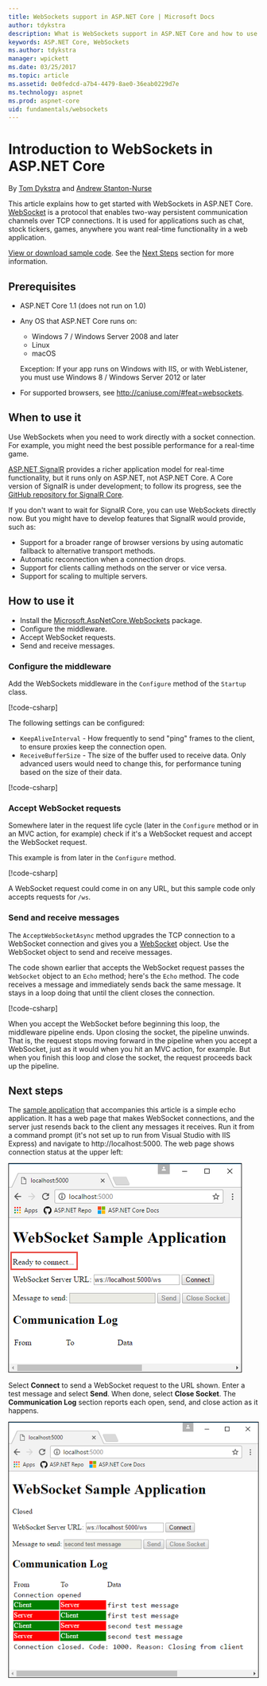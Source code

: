 ```yaml
---
title: WebSockets support in ASP.NET Core | Microsoft Docs
author: tdykstra
description: What is WebSockets support in ASP.NET Core and how to use it.
keywords: ASP.NET Core, WebSockets
ms.author: tdykstra
manager: wpickett
ms.date: 03/25/2017
ms.topic: article
ms.assetid: 0e0fedcd-a7b4-4479-8ae0-36eab0229d7e
ms.technology: aspnet
ms.prod: aspnet-core
uid: fundamentals/websockets
---
```


# Introduction to WebSockets in ASP.NET Core

By [Tom Dykstra](https://github.com/tdykstra) and [Andrew Stanton-Nurse](https://github.com/anurse)

This article explains how to get started with WebSockets in ASP.NET Core. [WebSocket](https://en.wikipedia.org/wiki/WebSocket) is a protocol that enables two-way persistent communication channels over TCP connections. It is used for applications such as chat, stock tickers, games, anywhere you want real-time functionality in a web application.

[View or download sample code](https://github.com/aspnet/Docs/tree/master/aspnetcore/fundamentals/websockets/sample). See the [Next Steps](#next-steps) section for more information.


## Prerequisites

* ASP.NET Core 1.1 (does not run on 1.0)
* Any OS that ASP.NET Core runs on:
  
  * Windows 7 / Windows Server 2008 and later
  * Linux
  * macOS

   Exception: If your app runs on Windows with IIS, or with WebListener, you must use Windows 8 / Windows Server 2012 or later

* For supported browsers, see http://caniuse.com/#feat=websockets.

## When to use it

Use WebSockets when you need to work directly with a socket connection. For example, you might need the best possible performance for a real-time game.

[ASP.NET SignalR](https://docs.microsoft.com/aspnet/signalr/overview/getting-started/introduction-to-signalr) provides a richer application model for real-time functionality, but it runs only on ASP.NET, not ASP.NET Core. A Core version of SignalR is under development; to follow its progress, see the [GitHub repository for SignalR Core](https://github.com/aspnet/SignalR).

If you don't want to wait for SignalR Core, you can use WebSockets directly now. But you might have to develop features that SignalR would provide, such as:

* Support for a broader range of browser versions by using automatic fallback to alternative transport methods.
* Automatic reconnection when a connection drops.
* Support for clients calling methods on the server or vice versa.
* Support for scaling to multiple servers.

## How to use it

* Install the [Microsoft.AspNetCore.WebSockets](https://www.nuget.org/packages/Microsoft.AspNetCore.WebSockets/) package.
* Configure the middleware.
* Accept WebSocket requests.
* Send and receive messages.

### Configure the middleware

Add the WebSockets middleware in the `Configure` method of the `Startup` class.

[!code-csharp[](websockets/sample/Startup.cs?name=UseWebSockets)]

The following settings can be configured:

* `KeepAliveInterval` - How frequently to send "ping" frames to the client, to ensure proxies keep the connection open.
* `ReceiveBufferSize` - The size of the buffer used to receive data. Only advanced users would need to change this, for performance tuning based on the size of their data.

[!code-csharp[](websockets/sample/Startup.cs?name=UseWebSocketsOptions)]

### Accept WebSocket requests

Somewhere later in the request life cycle (later in the `Configure` method or in an MVC action, for example) check if it's a WebSocket request and accept the WebSocket request.

This example is from later in the `Configure` method.

[!code-csharp[](websockets/sample/Startup.cs?name=AcceptWebSocket&highlight=7)]

A WebSocket request could come in on any URL, but this sample code only accepts requests for `/ws`.

### Send and receive messages

The `AcceptWebSocketAsync` method upgrades the TCP connection to a WebSocket connection and gives you a [WebSocket](https://docs.microsoft.com/dotnet/core/api/system.net.websockets.websocket) object. Use the WebSocket object to send and receive messages.

The code shown earlier that accepts the WebSocket request passes the `WebSocket` object to an `Echo` method; here's the `Echo` method. The code receives a message and immediately sends back the same message. It stays in a loop doing that until the client closes the connection. 

[!code-csharp[](websockets/sample/Startup.cs?name=Echo)]

When you accept the WebSocket before beginning this loop, the middleware pipeline ends.  Upon closing the socket, the pipeline unwinds. That is, the request stops moving forward in the pipeline when you accept a WebSocket, just as it would when you hit an MVC action, for example.  But when you finish this loop and close the socket, the request proceeds back up the pipeline.

## Next steps

The [sample application](https://github.com/aspnet/Docs/tree/master/aspnetcore/fundamentals/websockets/sample) that accompanies this article is a simple echo application. It has a web page that makes WebSocket connections, and the server just resends back to the client any messages it receives. Run it from a command prompt (it's not set up to run from Visual Studio with IIS Express) and navigate to http://localhost:5000. The web page shows connection status at the upper left:

![Initial state of web page](websockets/_static/start.png)

Select **Connect** to send a WebSocket request to the URL shown.  Enter a test message and select **Send**. When done, select **Close Socket**. The **Communication Log** section reports each open, send, and close action as it happens.

![Initial state of web page](websockets/_static/end.png)
